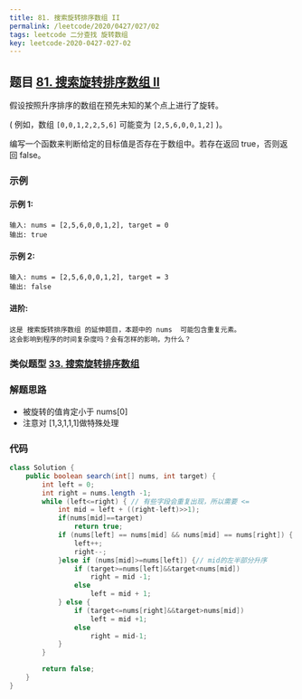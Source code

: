 ```yaml
---
title: 81. 搜索旋转排序数组 II
permalink: /leetcode/2020/0427/027/02
tags: leetcode 二分查找 旋转数组
key: leetcode-2020-0427-027-02
---
```



## 题目 [81. 搜索旋转排序数组 II](https://leetcode-cn.com/problems/search-in-rotated-sorted-array-ii/)
假设按照升序排序的数组在预先未知的某个点上进行了旋转。

( 例如，数组 `[0,0,1,2,2,5,6]` 可能变为 `[2,5,6,0,0,1,2]` )。

编写一个函数来判断给定的目标值是否存在于数组中。若存在返回 true，否则返回 false。

### 示例
#### 示例 1:
```
输入: nums = [2,5,6,0,0,1,2], target = 0
输出: true
```
#### 示例 2:
```
输入: nums = [2,5,6,0,0,1,2], target = 3
输出: false
```
#### 进阶:
```
这是 搜索旋转排序数组 的延伸题目，本题中的 nums  可能包含重复元素。
这会影响到程序的时间复杂度吗？会有怎样的影响，为什么？
```

### 类似题型 [33. 搜索旋转排序数组](/leetcode/2020/0427/027/01)


### 解题思路
- 被旋转的值肯定小于 nums[0]
- 注意对 [1,3,1,1,1]做特殊处理

### 代码

```java
class Solution {
    public boolean search(int[] nums, int target) {
        int left = 0;
        int right = nums.length -1;
        while (left<=right) { // 有些字段会重复出现，所以需要 <=
            int mid = left + ((right-left)>>1);
            if(nums[mid]==target)
                return true;
            if (nums[left] == nums[mid] && nums[mid] == nums[right]) { // 对数组如 [1,3,1,1,1]做特殊处理
                left++;
                right--;
            }else if (nums[mid]>=nums[left]) {// mid的左半部分升序
                if (target>=nums[left]&&target<nums[mid])
                    right = mid -1;
                else
                    left = mid + 1;
            } else {
                if (target<=nums[right]&&target>nums[mid])
                    left = mid +1;
                else
                    right = mid-1;
            }
        }

        return false;
    }
}
```
